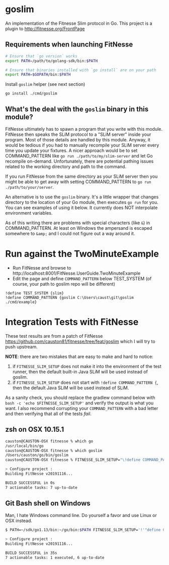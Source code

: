 # goslim
An implementation of the Fitnesse Slim protocol in Go. This project is a plugin to http://fitnesse.org/FrontPage

## Requirements when launching FitNesse
```bash
# Ensure that `go version` works
export PATH=/path/to/golang-sdk/bin:$PATH

# Ensure that binaries installed with `go install` are on your path
export PATH=$GOPATH/bin:$PATH
```

Install `goslim` helper (see next section)
```
go install ./cmd/goslim
```

## What's the deal with the `goslim` binary in this module?
FitNesse ultimately has to spawn a program that you write with this module. FitNesse then speaks the SLiM protocol to a "SLiM server"
inside your program. Most of those details are handled by this module. Anyway, it would be tedious if you had to manually recompile your
SLiM server every time you update your fixtures. A nicer approach would be to set COMMAND_PATTERN like
`go run ./path/to/my/slim-server` and let Go recompile on-demand. Unfortunately, there are potential pathing issues related to the
working directory and path to the command.

If you run FitNesse from the same directory as your SLiM server then you might be able to get away with setting COMMAND_PATTERN to 
`go run ./path/to/your/server`.

An alternative is to use the `goslim` binary. It's a little wrapper that changes directory to the location of your Go module, then
executes `go run` for you. You can see examples of using it below. It currently does NOT interpolate environment variables.

As of this writing there are problems with special characters (like `&`) in COMMAND_PATTERN. At least on Windows the ampersand is
escaped somewhere to `&amp;` and I could not figure out a way around it.

# Run against the TwoMinuteExample
- Run FitNesse and browse to http://localhost:8001/FitNesse.UserGuide.TwoMinuteExample
- Edit the page and define `COMMAND_PATTERN` below TEST_SYSTEM (of course, your path to goslim repo will be different)
```
!define TEST_SYSTEM {slim}
!define COMMAND_PATTERN {goslim C:\Users\caust\git\goslim ./cmd/example}
```

# Integration Tests with FitNesse
These test results are from a patch of FitNesse https://github.com/causton81/fitnesse/tree/feat/goslim which I will try to push upstream.

**NOTE**: there are two mistakes that are easy to make and hard to notice:
1. if `FITNESSE_SLIM_SETUP` does not make it into the environment of the test runner, then the default built-in Java SLiM will be used
instead of goslim.
1. if `FITNESSE_SLIM_SETUP` does not start with `!define COMMAND_PATTERN {`, then the default Java SLiM will be used instead of SLiM.

As a sanity check, you should replace the gradlew command below with `bash -c 'echo $FITNESSE_SLIM_SETUP'` and verify the output is what
you want. I also recommend corrupting your `COMMAND_PATTERN` with a bad letter and then verifying that all of the tests *fail*.

## zsh on OSX 10.15.1
```bash
causton@CAUSTON-OSX fitnesse % which go
/usr/local/bin/go
causton@CAUSTON-OSX fitnesse % which goslim
/Users/causton/go/bin/goslim
causton@CAUSTON-OSX fitnesse % FITNESSE_SLIM_SETUP="\!define COMMAND_PATTERN {goslim $HOME/git/goslim ./cmd/responder}" ./gradlew test --tests HtmlSlimResponderTest

> Configure project :
Building FitNesse v20191116...

BUILD SUCCESSFUL in 0s
7 actionable tasks: 7 up-to-date
```

## Git Bash shell on Windows
Man, I hate Windows command line. Do yourself a favor and use Linux or OSX instead.

```bash
$ PATH=~/sdk/go1.13/bin:~/go/bin:$PATH FITNESSE_SLIM_SETUP='!'"define COMMAND_PATTERN {goslim $USERPROFILE\git\goslim ./cmd/responder}" ./gradlew test --tests HtmlSlimResponderTest

> Configure project :
Building FitNesse v20191116...

BUILD SUCCESSFUL in 35s
7 actionable tasks: 1 executed, 6 up-to-date

```
